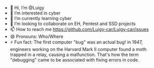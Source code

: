 - 👋 Hi, I’m @Luigy
- 👀 I’m interested in cyber
- 🌱 I’m currently learning cyber
- 💞️ I’m looking to collaborate on EH, Pentest and SSD projects
- 📫 How to reach me https://github.com/Luigy-car/Luigy-car/issues
- 😄 Pronouns: Who/Where
- ⚡ Fun fact: The first computer "bug" was an actual bug! in 1947, engineers working on the Harvard Mark II computer found a moth trapped in a relay, causing a malfunction. That's how the term "debugging" came to be associated with fixing errors in code. 

<!---
Luigy-car/Luigy-car is a ✨ special ✨ repository because its `README.md` (this file) appears on your GitHub profile.
You can click the Preview link to take a look at your changes.
--->
